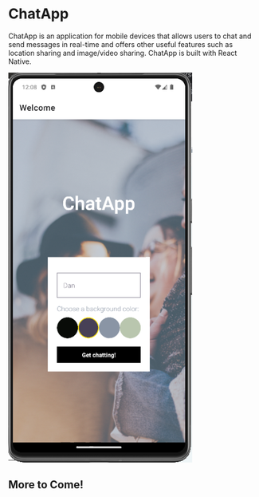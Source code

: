# ChatApp

ChatApp is an application for mobile devices that allows users to chat and send messages in real-time and offers other useful features such as location sharing and image/video sharing. ChatApp is built with React Native.

![Screenshot of ChatApp homescreen](/chatapp-assets/app-screenshot.png)

## More to Come!
